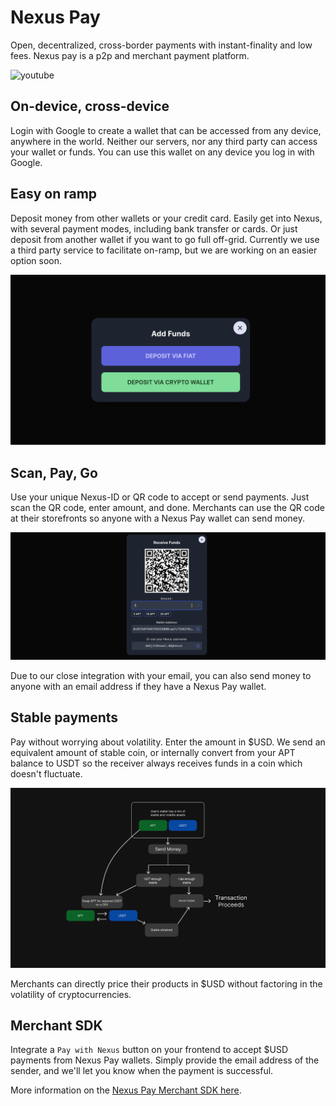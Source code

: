 # Nexus Pay

Open, decentralized, cross-border payments with instant-finality and low fees. Nexus pay is a p2p and merchant payment platform.

![youtube](https://www.youtube.com/watch?v=QK2xFfiOevg)

## On-device, cross-device

Login with Google to create a wallet that can be accessed from any device, anywhere in the world. Neither our servers, nor any third party can access your wallet or funds. You can use this wallet on any device you log in with Google.

## Easy on ramp

Deposit money from other wallets or your credit card. Easily get into Nexus, with several payment modes, including bank transfer or cards. Or just deposit from another wallet if you want to go full off-grid. Currently we use a third party service to facilitate on-ramp, but we are working on an easier option soon.

![onramp.png](docs/onramp.png)

## Scan, Pay, Go

Use your unique Nexus-ID or QR code to accept or send payments. Just scan the QR code, enter amount, and done. Merchants can use the QR code at their storefronts so anyone with a Nexus Pay wallet can send money.

![qr.png](docs/qr.png)

Due to our close integration with your email, you can also send money to anyone with an email address if they have a Nexus Pay wallet.

## Stable payments

Pay without worrying about volatility. Enter the amount in $USD. We send an equivalent amount of stable coin, or internally convert from your APT balance to USDT so the receiver always receives funds in a coin which doesn't fluctuate.

![stable-swap.png](docs/stable-swap.png)

Merchants can directly price their products in $USD without factoring in the volatility of cryptocurrencies.

## Merchant SDK

Integrate a `Pay with Nexus` button on your frontend to accept $USD payments from Nexus Pay wallets. Simply provide the email address of the sender, and we'll let you know when the payment is successful.

More information on the [Nexus Pay Merchant SDK here](docs/merchant-sdk.md).
